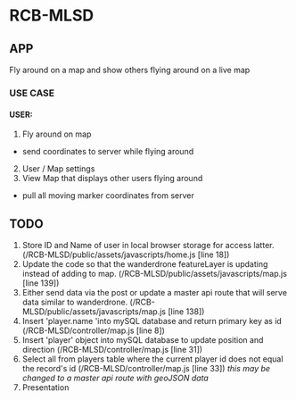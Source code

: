 # RCB-MLSD #

## APP ##
Fly around on a map and show others flying around on a live map

### USE CASE ###
#### USER: ####
1. Fly around on map
  * send coordinates to server while flying around
2. User / Map settings
3. View Map that displays other users flying around
  * pull all moving marker coordinates from server

## TODO ##
1. Store ID and Name of user in local browser storage for access latter. (/RCB-MLSD/public/assets/javascripts/home.js [line 18])
2. Update the code so that the wanderdrone featureLayer is updating instead of adding to map. (/RCB-MLSD/public/assets/javascripts/map.js [line 139])
3. Either send data via the post or update a master api route that will serve data similar to wanderdrone. (/RCB-MLSD/public/assets/javascripts/map.js [line 138])
4. Insert 'player.name 'into mySQL database and return primary key as id (/RCB-MLSD/controller/map.js [line 8])
5. Insert 'player' object into mySQL database to update position and direction (/RCB-MLSD/controller/map.js [line 31])
6. Select all from players table where the current player id does not equal the record's id (/RCB-MLSD/controller/map.js [line 33]) *this may be changed to a master api route with geoJSON data*
7. Presentation
